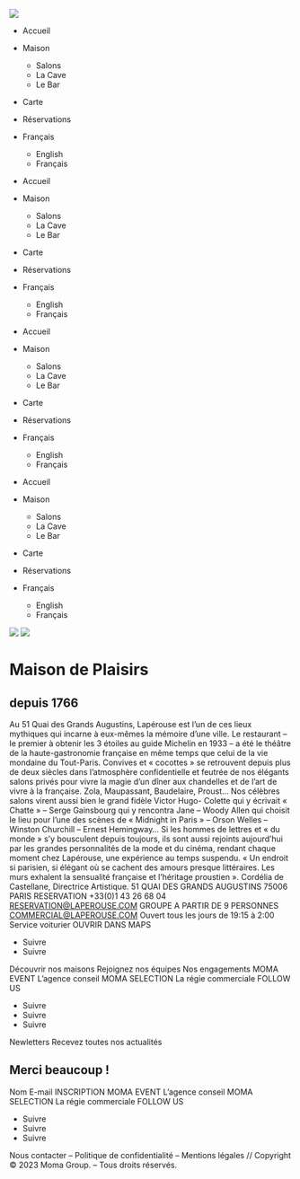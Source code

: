 ![](https://www.laperouse-paris.fr/wp-content/uploads/2022/01/logo-laperouse-black-paris.png)
  * Accueil
  * Maison
    * Salons
    * La Cave
    * Le Bar
  * Carte
  * Réservations
  * Français
    * English
    * Français


  * Accueil
  * Maison
    * Salons
    * La Cave
    * Le Bar
  * Carte
  * Réservations
  * Français
    * English
    * Français


  * Accueil
  * Maison
    * Salons
    * La Cave
    * Le Bar
  * Carte
  * Réservations
  * Français
    * English
    * Français


  * Accueil
  * Maison
    * Salons
    * La Cave
    * Le Bar
  * Carte
  * Réservations
  * Français
    * English
    * Français


![](https://www.laperouse-paris.fr/wp-content/uploads/2021/12/accueil-laperouse-maison-de-plaisirs-paris.png)
![](https://www.laperouse-paris.fr/wp-content/uploads/2022/02/ACCUEIL-LAPEROUSE.gif)
# Maison de Plaisirs
## depuis 1766
Au 51 Quai des Grands Augustins, Lapérouse est l’un de ces lieux mythiques qui incarne à eux-mêmes la mémoire d’une ville. Le restaurant – le premier à obtenir les 3 étoiles au guide Michelin en 1933 – a été le théâtre de la haute-gastronomie française en même temps que celui de la vie mondaine du Tout-Paris. Convives et « cocottes » se retrouvent depuis plus de deux siècles dans l’atmosphère confidentielle et feutrée de nos élégants salons privés pour vivre la magie d’un dîner aux chandelles et de l’art de vivre à la française.
Zola, Maupassant, Baudelaire, Proust… Nos célèbres salons virent aussi bien le grand fidèle Victor Hugo- Colette qui y écrivait « Chatte » – Serge Gainsbourg qui y rencontra Jane – Woody Allen qui choisit le lieu pour l’une des scènes de « Midnight in Paris » – Orson Welles – Winston Churchill – Ernest Hemingway… Si les hommes de lettres et « du monde » s’y bousculent depuis toujours, ils sont aussi rejoints aujourd’hui par les grandes personnalités de la mode et du cinéma, rendant chaque moment chez Lapérouse, une expérience au temps suspendu.
« Un endroit si parisien, si élégant où se cachent des amours presque littéraires. Les murs exhalent la sensualité française et l’héritage proustien ». 
Cordélia de Castellane, Directrice Artistique.
51 QUAI DES GRANDS AUGUSTINS
75006 PARIS
RESERVATION
+33(0)1 43 26 68 04
RESERVATION@LAPEROUSE.COM
GROUPE A PARTIR DE 9 PERSONNES
COMMERCIAL@LAPEROUSE.COM
Ouvert tous les jours de 19:15 à 2:00
Service voiturier
OUVRIR DANS MAPS
  * Suivre
  * Suivre


Découvrir nos maisons
Rejoignez nos équipes
Nos engagements
MOMA EVENT
L’agence conseil
MOMA SELECTION
La régie commerciale
FOLLOW US
  * Suivre
  * Suivre
  * Suivre


Newletters
Recevez toutes nos actualités
## Merci beaucoup !
Nom
E-mail
INSCRIPTION
MOMA EVENT
L’agence conseil
MOMA SELECTION
La régie commerciale
FOLLOW US
  * Suivre
  * Suivre
  * Suivre


Nous contacter – Politique de confidentialité – Mentions légales // Copyright © 2023 Moma Group. – Tous droits réservés.
